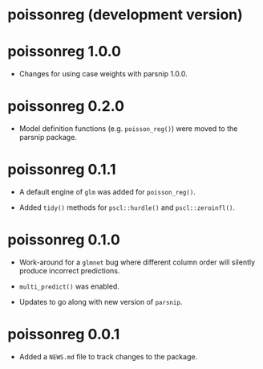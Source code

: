 # poissonreg (development version)

# poissonreg 1.0.0

* Changes for using case weights with parsnip 1.0.0.

# poissonreg 0.2.0

* Model definition functions (e.g. `poisson_reg()`) were moved to the parsnip package.

# poissonreg 0.1.1

* A default engine of `glm` was added for `poisson_reg()`. 

* Added `tidy()` methods for `pscl::hurdle()` and `pscl::zeroinfl()`.

# poissonreg 0.1.0

* Work-around for a `glmnet` bug where different column order will silently produce incorrect predictions. 

* `multi_predict()` was enabled. 

* Updates to go along with new version of `parsnip`. 

# poissonreg 0.0.1

* Added a `NEWS.md` file to track changes to the package.
